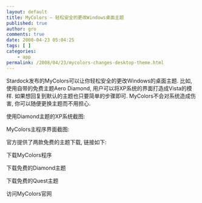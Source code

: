 ```yaml
---
layout: default
title: MyColors – 轻松安全的更改Windows桌面主题
published: true
author: gro
comments: true
date: 2008-04-23 05:04:25
tags: [ ]
categories:
    - app
permalink: /2008/04/23/mycolors-changes-desktop-theme.html
---
```

Stardock发布的MyColors可以让你轻松安全的更改Windows的桌面主题. 比如, 使用自带的免费主题Aero Diamond, 用户可以将XP系统的界面打造成Vista的模样. 如果想回复到默认的主题也只要简单的步骤即可. MyColors不会对系统造成伤害, 你可以随便更换主题而不用担心.

使用Diamond主题的XP系统截图:



MyColors主程序界面截图:



官方提供了两款免费的主题下载, 链接如下:
  
下载MyColors程序
  
下载免费的Diamond主题
  
下载免费的Quest主题
  
访问MyColors官网